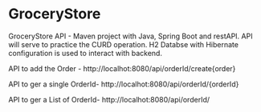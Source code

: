 # GroceryStore

GroceryStore API - Maven project with Java, Spring Boot and restAPI. API will serve to practice the CURD operation. H2 Databse with Hibernate configuration is used to interact with backend. 

API to add the Order - http://localhot:8080/api/orderId/create{order}


API to ger a single OrderId- http://localhot:8080/api/orderId/{orderId}


API to ger a List of OrderId- http://localhot:8080/api/orderId/
